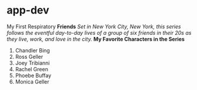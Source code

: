 # app-dev
My First Respiratory
**Friends**
*Set in New York City, New York, this series follows the eventful day-to-day lives of a group of six friends in their 20s as they live, work, and love in the city.*
**My Favorite Characters in the Series**
1. Chandler Bing
2. Ross Geller
3. Joey Tribianni
4. Rachel Green
5. Phoebe Buffay
6. Monica Geller
